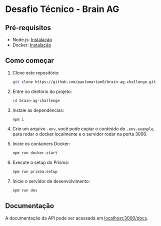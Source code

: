 # Desafio Técnico - Brain AG

## Pré-requisitos

- Node.js: [Instalação](https://nodejs.org/)
- Docker: [Instalação](https://docs.docker.com/get-docker/)

## Como começar

1. Clone este repositório:

    ```bash
    git clone https://github.com/paulomarian0/brain-ag-challenge.git
    ```

2. Entre no diretório do projeto:

    ```bash
    cd brain-ag-challenge
    ```

3. Instale as dependências:

    ```bash
    npm i
    ```

4. Crie um arquivo `.env`, você pode copiar o conteúdo do `.env.example`, para rodar o docker localmente e o servidor rodar na porta 3000.

5. Inicie os containers Docker:

    ```bash
    npm run docker-start
    ```

6. Execute o setup do Prisma:

    ```bash
    npm run prisma:setup
    ```

7. Inicie o servidor de desenvolvimento:

    ```bash
    npm run dev
    ```

## Documentação

A documentação da API pode ser acessada em [localhost:3000/docs](http://localhost:3000/docs).
